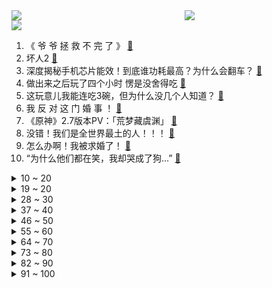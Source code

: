 <div >
	<a style="float:left;width:55%;" href = "https://github.com/anuraghazra/github-readme-stats">
	 <img src = "https://github-readme-stats.vercel.app/api?username=iuuuuuaena&theme=buefy&show_icons=true"/>
	</a>
	<a  style="float:right;width:45%" href = "https://github.com/anuraghazra/github-readme-stats">
	 <img  src="https://github-readme-stats.vercel.app/api/top-langs/?username=anuraghazra&layout=compact"/>
	</a>
	</div>

[![](https://img.shields.io/badge/jxd-@jxdgogogo.xyz-yellowgreen.svg)](https://www.jxdgogogo.xyz)<br>
1. 《 爷 爷 拯 救 不 完 了 》 [:link:](//www.bilibili.com/video/BV1i54y1Z76t) <br>
2. 坏人2 [:link:](//www.bilibili.com/video/BV1Ev4y1A7EC) <br>
3. 深度揭秘手机芯片能效！到底谁功耗最高？为什么会翻车？ [:link:](//www.bilibili.com/video/BV1z54y1Z7pr) <br>
4. 做出来之后玩了四个小时 愣是没舍得吃 [:link:](//www.bilibili.com/video/BV1ha411J7K4) <br>
5. 这玩意儿我能连吃3碗，但为什么没几个人知道？ [:link:](//www.bilibili.com/video/BV11g411d716) <br>
6. 我 反 对 这 门 婚 事 ！ [:link:](//www.bilibili.com/video/BV1CS4y1B7mW) <br>
7. 《原神》2.7版本PV：「荒梦藏虞渊」 [:link:](//www.bilibili.com/video/BV18F411L7Nj) <br>
8. 没错！我们是全世界最土的人！！！ [:link:](//www.bilibili.com/video/BV1At4y147ri) <br>
9. 怎么办啊！我被求婚了！ [:link:](//www.bilibili.com/video/BV17T4y1z7gB) <br>
10. “为什么他们都在笑，我却哭成了狗...” [:link:](//www.bilibili.com/video/BV1jT4y1z7dg) <br>
<details>
<summary>10 ~ 20</summary>

11. 精彩！！全球通关率1.4%，在虚无世界寻找*存在*的意义，你从未见过的俄罗斯超现实主义游戏-《pathologic》 [:link:](//www.bilibili.com/video/BV1N34y1E7kU) <br>
12. 约尔太太今天约会♥ [:link:](//www.bilibili.com/video/BV11g411d7TW) <br>
13. 【520 仨 人 全 破 防 了】 [:link:](//www.bilibili.com/video/BV1cU4y1U7mp) <br>
14. 看完世界最大渲染赛，我人没了…… [:link:](//www.bilibili.com/video/BV1QR4y1c7Zr) <br>
15. 【花泽香菜自投稿】恋爱循环，再来一遍！ [:link:](//www.bilibili.com/video/BV1dR4y1c7qi) <br>
16. 到底是有多残忍，才会把狗放到16楼外墙？！ [:link:](//www.bilibili.com/video/BV1zF411L7sr) <br>
17. 【暴走大事件第九季】01 暴走大事件进入元宇宙时代，有痔之士痛诉非人遭遇 [:link:](//www.bilibili.com/video/BV1ig411d7Q8) <br>
18. 拜托！这样玩真的超酷好吗 [:link:](//www.bilibili.com/video/BV1Du41167Us) <br>
19. 【warma】我奇怪的朋友做出来的更奇怪的游戏 [:link:](//www.bilibili.com/video/BV1M3411P7H6) <br>
</details>
<details>
<summary>19 ~ 20</summary>

20. “什么叫阿尼亚真人.ver啊”（战术后仰 [:link:](//www.bilibili.com/video/BV1Uu41167YC) <br>
21. “可 爱 暴 击！” [:link:](//www.bilibili.com/video/BV1et4y1W7EM) <br>
22. 东北麻辣烫店里的炸串也太好炫了，老板竟然是浙大博士！ [:link:](//www.bilibili.com/video/BV1kg411d7rg) <br>
23. 富二代和财神比钱多，一顿火锅花掉一千万，经典港剧《天降财神》 [:link:](//www.bilibili.com/video/BV14B4y197qG) <br>
24. 骑行西藏阿里，一天之内两次遭遇暴风雪，夜晚在大山中独自露营 [:link:](//www.bilibili.com/video/BV1tv4y1N7vB) <br>
25. 我从未见过如此之滑之人 [:link:](//www.bilibili.com/video/BV1hU4y1m7wn) <br>
26. 没有一个镜头是多余的 [:link:](//www.bilibili.com/video/BV1Tr4y1b7q3) <br>
27. 《猫之城》重构曲「Cry High」正式发布，6月2日【重构测试】即将开启！ [:link:](//www.bilibili.com/video/BV1Tr4y147eR) <br>
28. 今天村里饭店随便吃一点 [:link:](//www.bilibili.com/video/BV1mt4y1x7ZQ) <br>
</details>
<details>
<summary>28 ~ 30</summary>

29. 千万不能问女朋友和兄弟这些问题！！ [:link:](//www.bilibili.com/video/BV1MT4y1z7bZ) <br>
30. 整活！花一万块让女友闭嘴24小时？用她的贵妇香水喷球鞋她会破防吗！ [:link:](//www.bilibili.com/video/BV18Y4y1t77f) <br>
31. 十年网龄才知道的CF地图，还记得当年的穿越火线是什么样子吗？（CF地图篇1） [:link:](//www.bilibili.com/video/BV1Q3411A7TK) <br>
32. 废 话 连 篇 [:link:](//www.bilibili.com/video/BV1Nv4y1A7R1) <br>
33. 【随机演奏】绝对音感两人组在线听歌识曲！#12 [:link:](//www.bilibili.com/video/BV1q54y1Z7bZ) <br>
34. 对方球员：裁判，他开挂【阅片无数Ⅱ 45】 [:link:](//www.bilibili.com/video/BV1ku41167Pw) <br>
35. 【渊默行动18】盐风溶洞 摆完挂机 简单好抄（日替更新至5.21遗弃地块8） [:link:](//www.bilibili.com/video/BV15Y411F7qC) <br>
36. 爹，要不别转头了，扛不住啊！！ [:link:](//www.bilibili.com/video/BV1L3411P7xo) <br>
37. 【时代少年团】拍摄间隙 TNT小游戏日常 [:link:](//www.bilibili.com/video/BV1Zr4y1x7We) <br>
</details>
<details>
<summary>37 ~ 40</summary>

38. 死亡不是终点，遗忘才是。 [:link:](//www.bilibili.com/video/BV1uR4y1w7km) <br>
39. 有些人，一旦错过就不在 [:link:](//www.bilibili.com/video/BV1JF411L7zw) <br>
40. 大爷说这幅最好看，说这是画了两个小年轻在处对象哈哈 [:link:](//www.bilibili.com/video/BV1zB4y1y7Sf) <br>
41. 云 南 战 车 [:link:](//www.bilibili.com/video/BV1DZ4y187yQ) <br>
42. 我 是 主 E 的 [:link:](//www.bilibili.com/video/BV1gY411F7Nz) <br>
43. 电影院帅员工教你做爆米花，色香味俱全，太绝了！ [:link:](//www.bilibili.com/video/BV1N34y1E7Hr) <br>
44. 【追光者】在那个没有CAD的年代，他的手稿堪比“印刷” [:link:](//www.bilibili.com/video/BV1hB4y197NW) <br>
45. 【中英字幕】博士霉 Taylor Swift 在纽约大学2022届毕业典礼完整演讲！ [:link:](//www.bilibili.com/video/BV1rZ4y187ZE) <br>
46. 如何对付爱贪小便宜的人 [:link:](//www.bilibili.com/video/BV1kF411L7bN) <br>
</details>
<details>
<summary>46 ~ 50</summary>

47. 死去的游戏突然攻击我！《宅男的人间冒险》新DLC全新内容！（又名《少年的人间奇遇》） [:link:](//www.bilibili.com/video/BV1Yt4y1x7AC) <br>
48. 【罗翔】结核病人上学记，学生可以告学校吗？ [:link:](//www.bilibili.com/video/BV1TR4y1w716) <br>
49. 艺术生做核酸展示身手，个个生怀绝技，眼前一亮！！ [:link:](//www.bilibili.com/video/BV1ma411J7nb) <br>
50. 二本学校出来的人，后来怎么样了？ [:link:](//www.bilibili.com/video/BV1qU4y117vC) <br>
51. 沉浸式体验已婚男人过520 [:link:](//www.bilibili.com/video/BV1yg411d7xL) <br>
52. 骂骂咧咧地夸这种铁线莲 [:link:](//www.bilibili.com/video/BV1CZ4y187F1) <br>
53. 长大后发现，这么棒的台词越来越少了 [:link:](//www.bilibili.com/video/BV1k3411A7kc) <br>
54. 芬兰家人被广式早茶震惊住了！广式肠粉叉烧包狂啃到停不下嘴，皮蛋瘦肉粥吃到底朝天！干饭人差点撑坏！ [:link:](//www.bilibili.com/video/BV1Nt4y147ab) <br>
55. 查重率99％ [:link:](//www.bilibili.com/video/BV18Z4y187s8) <br>
</details>
<details>
<summary>55 ~ 60</summary>

56. 转生成为姐姐之短发刚刚好 [:link:](//www.bilibili.com/video/BV1LT4y1z7eM) <br>
57. 【危机合约】“渊默行动”盐风溶洞18镀层+日替（含高配） 全关卡平民攻略大合集！阵容平民+低练度+语音详解的愉悦攻略！《明日方舟》（更新中）|魔法Zc目录 [:link:](//www.bilibili.com/video/BV1a5411R7Fr) <br>
58. 【阿斗】末日求生，游戏赌命！这部日剧黑马我不许你还没看过《弥留之国的爱丽丝》P2 [:link:](//www.bilibili.com/video/BV1u34y1E7N5) <br>
59. 挑战翻拍冬奥二十四节气舞蹈片，究竟有多难？ [:link:](//www.bilibili.com/video/BV1DS4y1B76B) <br>
60. 现场见证 "勇士西部决赛" 金色海洋重现！现场震撼！大胜独行侠！ [:link:](//www.bilibili.com/video/BV1Q3411A7CH) <br>
61. 张某侮辱、诋毁袁隆平院士，一审宣判！ [:link:](//www.bilibili.com/video/BV1Na411n7TY) <br>
62. B站首个『我是云南的 』 改编 “宏伟大气”国风说唱✔ [:link:](//www.bilibili.com/video/BV1o3411A7Bc) <br>
63. 我 是 日 本 的 [:link:](//www.bilibili.com/video/BV1wY4y1k7nq) <br>
64. 那个24次卧底毒窝的警察，遗体被发现时结满白霜，眼睛始终闭不上 [:link:](//www.bilibili.com/video/BV1kg411d7XC) <br>
</details>
<details>
<summary>64 ~ 70</summary>

65. 警校生：那就祝各位前程似“警”，一生平安。 [:link:](//www.bilibili.com/video/BV1za4117754) <br>
66. 分手是从一次惊喜开始的 [:link:](//www.bilibili.com/video/BV1XR4y1c7hm) <br>
67. 青年被困传销组织扔人民币求救，市民捡到后报警获救！ [:link:](//www.bilibili.com/video/BV1KY411F7yA) <br>
68. 【原神】 长 草 人 .exe [:link:](//www.bilibili.com/video/BV1hv4y1N7Kb) <br>
69. 秘鲁美食竟有荷兰猪和草泥马肉！真的好吃吗？ [:link:](//www.bilibili.com/video/BV1xu41167sv) <br>
70. 如果武功秘籍破损怎么办？ [:link:](//www.bilibili.com/video/BV1Xu41167aF) <br>
71. 你以为的爱其实图谋已久～ [:link:](//www.bilibili.com/video/BV1tU4y1172q) <br>
72. 我 是 芜 湖 的 [:link:](//www.bilibili.com/video/BV1x3411P7hd) <br>
73. 《玫瑰花的葬礼》，但是废话文学 [:link:](//www.bilibili.com/video/BV12Z4y187eV) <br>
</details>
<details>
<summary>73 ~ 80</summary>

74. 除了学习，没什么是大学生不感兴趣的 [:link:](//www.bilibili.com/video/BV16B4y1971U) <br>
75. 《 不 醒 人 室 》 [:link:](//www.bilibili.com/video/BV1at4y1x7D3) <br>
76. 运动会上，学生穿玩偶服突然上台和校领导挨个握手。满满的压迫感…… [:link:](//www.bilibili.com/video/BV1tT4y1B7kn) <br>
77. 30+连败赏金猎人？我能创造历史吗？ [:link:](//www.bilibili.com/video/BV19t4y1x7sr) <br>
78. 关于我用MC做作业，被全班公开，还被老师分享到了朋友圈这件事 [:link:](//www.bilibili.com/video/BV19Y411c7p9) <br>
79. 在吗？理发师？整个容～ [:link:](//www.bilibili.com/video/BV1rB4y197gE) <br>
80. 同一个动作，不同效果 [:link:](//www.bilibili.com/video/BV1iv4y1N7Am) <br>
81. 绑架脸着地 [:link:](//www.bilibili.com/video/BV1V3411P7Qs) <br>
82. 孙策这个马车也太长了吧 [:link:](//www.bilibili.com/video/BV1Xu41167vp) <br>
</details>
<details>
<summary>82 ~ 90</summary>

83. 全文都看不懂，七选五次次满分 [:link:](//www.bilibili.com/video/BV1dY411c7Dj) <br>
84. 名场面制造机，享誉世界三十年！经典港片《赌侠》 [:link:](//www.bilibili.com/video/BV1pv4y1A7M8) <br>
85. 大家误会我了，不是总吃汉堡的。 [:link:](//www.bilibili.com/video/BV1zR4y1c7XD) <br>
86. 【原神手书】魈 - 游生梦死 [:link:](//www.bilibili.com/video/BV1y3411N7r3) <br>
87. 我 是 B 站 颜 值 区 的 [:link:](//www.bilibili.com/video/BV1M5411R7XS) <br>
88. 【咬人猫】女仆换装！ 你选哪个？❤️女主角育成计划 [:link:](//www.bilibili.com/video/BV19r4y1x7nk) <br>
89. 你好，我叫大黄 [:link:](//www.bilibili.com/video/BV1k3411A7ez) <br>
90. 漠叔找剧组误入青楼，在这胭花之地百口难辩 [:link:](//www.bilibili.com/video/BV1yZ4y187jQ) <br>
91. 我 是 反 恐 的 [:link:](//www.bilibili.com/video/BV1Fa411n7Ge) <br>
</details>
<details>
<summary>91 ~ 100</summary>

92. 逛一圈海鲜批发市场，买一条顶级深海鱼，好吃到炸 [:link:](//www.bilibili.com/video/BV1da411f7s3) <br>
93. 真香呀 [:link:](//www.bilibili.com/video/BV1eF411L7CF) <br>
94. 学生普遍压力大抑郁率高，是因为脆弱矫情经不起挫折吗？ [:link:](//www.bilibili.com/video/BV1it4y1W75n) <br>
95. 《新游记》：求求这些明星别再“致敬”打工人了 [:link:](//www.bilibili.com/video/BV1z54y1Z7op) <br>
96. 【花小烙】皮肤破了要不要贴创可贴？ [:link:](//www.bilibili.com/video/BV1W54y1Z7z7) <br>
97. 救场能力才是考验主持人的关键？最后一段你都看到了哪些主持人神级救场的影子？ [:link:](//www.bilibili.com/video/BV1yU4y1m79E) <br>
98. 仿生人会吃电子羊吗？𝑳𝒐𝒖𝒅𝒆𝒓 𝒕𝒉𝒂𝒏 𝒃𝒐𝒎𝒃𝒔 [:link:](//www.bilibili.com/video/BV1rY4y1t7sh) <br>
99. 日本准航母尾随辽宁舰近10天被拖垮了 [:link:](//www.bilibili.com/video/BV1Rr4y1x7hV) <br>
100. 百乐juice up真的巨好用！【丸子的文具分享】 [:link:](//www.bilibili.com/video/BV1454119751) <br>
</details>
